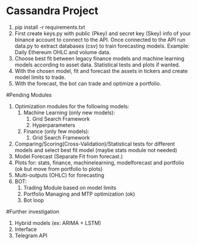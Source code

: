 # Cassandra Project
1. pip install -r requirements.txt
2. First create keys.py with public (Pkey) and secret key (Skey) info of your binance account to connect to the API.
Once connected to the API run data.py to extract databases (csv) to train forecasting models.
Example: Daily Ethereum OHLC and volume data.
3. Choose best fit between legacy finance models and machine learning models according to asset data.
Statistical tests and plots if wanted.
4. With the chosen model, fit and forecast the assets in tickers and create model limits to trade.
5. With the forecast, the bot can trade and optimize a portfolio.

#Pending Modules
1. Optimization modules for the following models:
   1. Machine Learning (only new models):
      1. Grid Search Framework
      2. Hyperparameters
   2. Finance (only few models):
      1. Grid Search Framework
2. Comparing/Scoring(Cross-Validation)/Statistical tests for different models and select best fit model (maybe stats module not needed)
3. Model Forecast (Separate Fit from forecast.)
4. Plots for: stats, finance, machinelearning, modelforecast and portfolio (ok but move from portfolio to plots)
5. Multi-outputs (OHLC) for forecasting
6. BOT:
   1. Trading Module based on model limits
   2. Portfolio Managing and MTP optimization (ok)
   3. Bot loop

#Further investigation
1. Hybrid models (ex: ARIMA + LSTM)
2. Interface
3. Telegram API